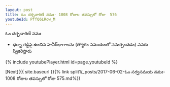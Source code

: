 ```yaml
---
layout: post
title: ఓం దర్భచారిణే నమః- 1008 రోజుల తపస్సులో రోజు  576
youtubeId: PffQ6LRow_M
---
```

 
 
 ఓం దర్భచారిణే నమః  
 
 -  ధర్భా గడ్డిపై ఉంచిన హవీర్‌భాగాలను (త్యాగం సమయంలో సమర్పించడం) ఎవరు స్వీకరిస్తారు 
 
  
 
  
 
 
 
 
 
 


{% include youtubePlayer.html id=page.youtubeId %}
 
[Next]({{ site.baseurl }}{% link  split1/_posts/2017-06-02-ఓం సర్వసమయ నమః- 1008 రోజుల తపస్సులో రోజు  575.md%})
 
